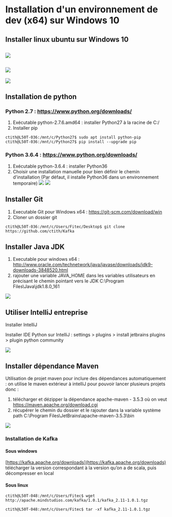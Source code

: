 # Installation d'un environnement de dev (x64) sur Windows 10

## Installer linux ubuntu sur Windows 10
![](https://github.com/ctith/Install_ENV_from_scratch/blob/master/Env_screenshot/01.PNG?raw=true)
---------
![](https://github.com/ctith/Install_ENV_from_scratch/blob/master/Env_screenshot/02.PNG?raw=true)
-------------
![](https://github.com/ctith/Install_ENV_from_scratch/blob/master/Env_screenshot/03.PNG?raw=true)

## Installation de python

### Python 2.7 : https://www.python.org/downloads/
1. Exécutable python-2.7.6.amd64 : installer Python27 à la racine de C:/ 
2. Installer pip
```shell
ctith@L50T-036:/mnt/c/Python27$ sudo apt install python-pip
ctith@L50T-036:/mnt/c/Python27$ pip install --upgrade pip
```

### Python 3.6.4 : https://www.python.org/downloads/
1. Exécutable python-3.6.4 : installer Python36
2. Choisir une installation manuelle pour bien définir le chemin d'installation 
(Par défaut, il installe Python36 dans un environnement temporaire)
![](https://github.com/ctith/Install_ENV_from_scratch/blob/master/Env_screenshot/py01.PNG?raw=true)
![](https://github.com/ctith/Install_ENV_from_scratch/blob/master/Env_screenshot/py02.PNG?raw=true)

## Installer Git
1. Executable Git pour Windows x64 : https://git-scm.com/download/win
2. Cloner un dossier git
```shell
ctith@L50T-036:/mnt/c/Users/Fitec/Desktop$ git clone https://github.com/ctith/Kafka
```

## Installer Java JDK
1. Executable pour windows x64 : http://www.oracle.com/technetwork/java/javase/downloads/jdk9-downloads-3848520.html
2. rajouter une variable JAVA_HOME dans les variables utilisateurs en précisant le chemin pointant vers le JDK C:\Program Files\Java\jdk1.8.0_161

![](https://github.com/ctith/Install_ENV_from_scratch/blob/master/Env_screenshot/env01.PNG?raw=true)

## Utiliser IntelliJ entreprise
Installer IntelliJ

Installer IDE Python sur IntelliJ :
settings > plugins > install jetbrains plugins > plugin python community

![](https://github.com/ctith/Install_ENV_from_scratch/blob/master/Env_screenshot/env03.PNG?raw=true)

## Installer dépendance Maven
Utilisation de projet maven pour inclure des dépendances automatiquement : 
on utilise le maven extérieur à intelliJ pour pouvoir lancer plusieurs projets donc :
1. télécharger et dézipper la dépendance apache-maven - 3.5.3 où on veut https://maven.apache.org/download.cgi
2. récupérer le chemin du dossier et le rajouter dans la variable système path C:\Program Files\JetBrains\apache-maven-3.5.3\bin

![](https://github.com/ctith/Install_ENV_from_scratch/blob/master/Env_screenshot/env02.PNG?raw=true)

### Installation de Kafka 
#### Sous windows

[https://kafka.apache.org/downloads](https://kafka.apache.org/downloads)
télécharger la version correspondant à la version qu’on a de scala, puis décompresser en local

#### Sous linux
```
ctith@L50T-048:/mnt/c/Users/Fitec$ wget http://apache.mindstudios.com/kafka/1.0.1/kafka_2.11-1.0.1.tgz

ctith@L50T-048:/mnt/c/Users/Fitec$ tar -xf kafka_2.11-1.0.1.tgz
```
